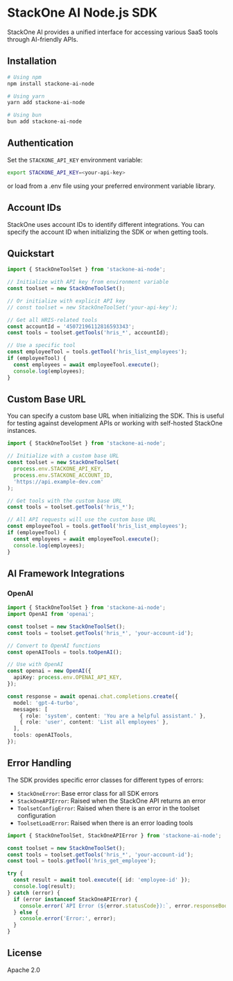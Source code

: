 # StackOne AI Node.js SDK

StackOne AI provides a unified interface for accessing various SaaS tools through AI-friendly APIs.

## Installation

```bash
# Using npm
npm install stackone-ai-node

# Using yarn
yarn add stackone-ai-node

# Using bun
bun add stackone-ai-node
```

## Authentication

Set the `STACKONE_API_KEY` environment variable:

```bash
export STACKONE_API_KEY=<your-api-key>
```

or load from a .env file using your preferred environment variable library.

## Account IDs

StackOne uses account IDs to identify different integrations. You can specify the account ID when initializing the SDK or when getting tools.

## Quickstart

```typescript
import { StackOneToolSet } from 'stackone-ai-node';

// Initialize with API key from environment variable
const toolset = new StackOneToolSet();

// Or initialize with explicit API key
// const toolset = new StackOneToolSet('your-api-key');

// Get all HRIS-related tools
const accountId = '45072196112816593343';
const tools = toolset.getTools('hris_*', accountId);

// Use a specific tool
const employeeTool = tools.getTool('hris_list_employees');
if (employeeTool) {
  const employees = await employeeTool.execute();
  console.log(employees);
}
```

## Custom Base URL

You can specify a custom base URL when initializing the SDK. This is useful for testing against development APIs or working with self-hosted StackOne instances.

```typescript
import { StackOneToolSet } from 'stackone-ai-node';

// Initialize with a custom base URL
const toolset = new StackOneToolSet(
  process.env.STACKONE_API_KEY,
  process.env.STACKONE_ACCOUNT_ID,
  'https://api.example-dev.com'
);

// Get tools with the custom base URL
const tools = toolset.getTools('hris_*');

// All API requests will use the custom base URL
const employeeTool = tools.getTool('hris_list_employees');
if (employeeTool) {
  const employees = await employeeTool.execute();
  console.log(employees);
}
```

## AI Framework Integrations

### OpenAI

```typescript
import { StackOneToolSet } from 'stackone-ai-node';
import OpenAI from 'openai';

const toolset = new StackOneToolSet();
const tools = toolset.getTools('hris_*', 'your-account-id');

// Convert to OpenAI functions
const openAITools = tools.toOpenAI();

// Use with OpenAI
const openai = new OpenAI({
  apiKey: process.env.OPENAI_API_KEY,
});

const response = await openai.chat.completions.create({
  model: 'gpt-4-turbo',
  messages: [
    { role: 'system', content: 'You are a helpful assistant.' },
    { role: 'user', content: 'List all employees' },
  ],
  tools: openAITools,
});
```

## Error Handling

The SDK provides specific error classes for different types of errors:

- `StackOneError`: Base error class for all SDK errors
- `StackOneAPIError`: Raised when the StackOne API returns an error
- `ToolsetConfigError`: Raised when there is an error in the toolset configuration
- `ToolsetLoadError`: Raised when there is an error loading tools

```typescript
import { StackOneToolSet, StackOneAPIError } from 'stackone-ai-node';

const toolset = new StackOneToolSet();
const tools = toolset.getTools('hris_*', 'your-account-id');
const tool = tools.getTool('hris_get_employee');

try {
  const result = await tool.execute({ id: 'employee-id' });
  console.log(result);
} catch (error) {
  if (error instanceof StackOneAPIError) {
    console.error(`API Error (${error.statusCode}):`, error.responseBody);
  } else {
    console.error('Error:', error);
  }
}
```

## License

Apache 2.0
